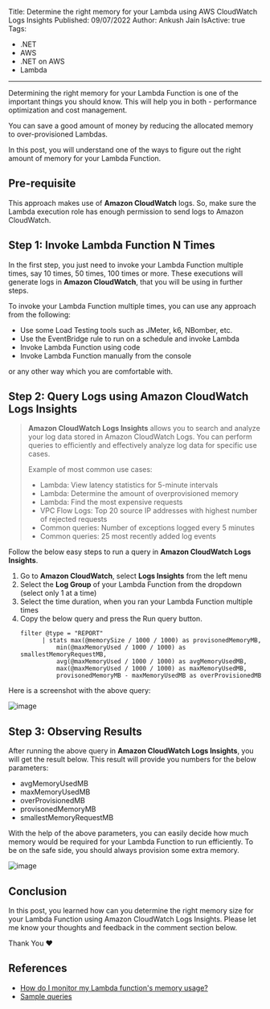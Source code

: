 Title: Determine the right memory for your Lambda using AWS CloudWatch Logs Insights
Published: 09/07/2022
Author: Ankush Jain
IsActive: true
Tags:
  - .NET
  - AWS
  - .NET on AWS
  - Lambda
---
Determining the right memory for your Lambda Function is one of the important things you should know. This will help you in both - performance optimization and cost management.

You can save a good amount of money by reducing the allocated memory to over-provisioned Lambdas.

In this post, you will understand one of the ways to figure out the right amount of memory for your Lambda Function.

## Pre-requisite
This approach makes use of **Amazon CloudWatch** logs. So, make sure the Lambda execution role has enough permission to send logs to Amazon CloudWatch.

## Step 1: Invoke Lambda Function N Times
In the first step, you just need to invoke your Lambda Function multiple times, say 10 times, 50 times, 100 times or more. These executions will generate logs in **Amazon CloudWatch**, that you will be using in further steps.

To invoke your Lambda Function multiple times, you can use any approach from the following:
* Use some Load Testing tools such as JMeter, k6, NBomber, etc.
* Use the EventBridge rule to run on a schedule and invoke Lambda
* Invoke Lambda Function using code
* Invoke Lambda Function manually from the console

or any other way which you are comfortable with.

## Step 2: Query Logs using Amazon CloudWatch Logs Insights
>  **Amazon CloudWatch Logs Insights** allows you to search and analyze your log data stored in Amazon CloudWatch Logs. You can perform queries to efficiently and effectively analyze log data for specific use cases.
>
>  Example of most common use cases:
>  * Lambda: View latency statistics for 5-minute intervals
>  * Lambda: Determine the amount of overprovisioned memory
>  * Lambda: Find the most expensive requests
>  * VPC Flow Logs: Top 20 source IP addresses with highest number of rejected requests
>  * Common queries: Number of exceptions logged every 5 minutes
>  * Common queries: 25 most recently added log events


Follow the below easy steps to run a query in **Amazon CloudWatch Logs Insights**.
1.  Go to **Amazon CloudWatch**, select **Logs Insights** from the left menu
2.  Select the **Log Group** of your Lambda Function from the dropdown (select only 1 at a time)
3.  Select the time duration, when you ran your Lambda Function multiple times
4.  Copy the below query and press the Run query button.
    ```markup
    filter @type = "REPORT"
          | stats max(@memorySize / 1000 / 1000) as provisonedMemoryMB,
              min(@maxMemoryUsed / 1000 / 1000) as smallestMemoryRequestMB,
              avg(@maxMemoryUsed / 1000 / 1000) as avgMemoryUsedMB,
              max(@maxMemoryUsed / 1000 / 1000) as maxMemoryUsedMB,
              provisonedMemoryMB - maxMemoryUsedMB as overProvisionedMB
    ```

Here is a screenshot with the above query:

![image](https://user-images.githubusercontent.com/13661966/178106632-27a9c55c-df2a-435f-9e31-ab9cfdb56f2a.png)

## Step 3: Observing Results

After running the above query in **Amazon CloudWatch Logs Insights**, you will get the result below. This result will provide you numbers for the below parameters:
*   avgMemoryUsedMB	
*   maxMemoryUsedMB	
*   overProvisionedMB	
*   provisonedMemoryMB	
*   smallestMemoryRequestMB	

With the help of the above parameters, you can easily decide how much memory would be required for your Lambda Function to run efficiently. To be on the safe side, you should always provision some extra memory. 

![image](https://user-images.githubusercontent.com/13661966/178106675-a8584bda-befe-4d34-bd8f-5d369faabdb5.png)

## Conclusion
In this post, you learned how can you determine the right memory size for your Lambda Function using Amazon CloudWatch Logs Insights. Please let me know your thoughts and feedback in the comment section below.

Thank You ❤️

## References
*   [How do I monitor my Lambda function's memory usage?](https://aws.amazon.com/premiumsupport/knowledge-center/lambda-function-memory-usage-monitoring/)
*   [Sample queries](https://docs.aws.amazon.com/AmazonCloudWatch/latest/logs/CWL_QuerySyntax-examples.html)


                
